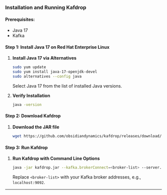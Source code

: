 ### Installation and Running Kafdrop

#### Prerequisites:
- Java 17
- Kafka

#### Step 1: Install Java 17 on Red Hat Enterprise Linux

1. **Install Java 17 via Alternatives**

   ```bash
   sudo yum update
   sudo yum install java-17-openjdk-devel
   sudo alternatives --config java
   ```

   Select Java 17 from the list of installed Java versions.

2. **Verify Installation**

   ```bash
   java -version
   ```

#### Step 2: Download Kafdrop

1. **Download the JAR file**

   ```bash
   wget https://github.com/obsidiandynamics/kafdrop/releases/download/3.29.0/kafdrop-3.29.0.jar -O kafdrop.jar
   ```

#### Step 3: Run Kafdrop

1. **Run Kafdrop with Command Line Options**

   ```bash
   java -jar kafdrop.jar --kafka.brokerConnect=<broker-list> --server.port=9000
   ```

   Replace `<broker-list>` with your Kafka broker addresses, e.g., `localhost:9092`.

-------------------------------------------------------

